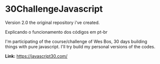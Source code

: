 # 30ChallengeJavascript
Version 2.0 the original repository i've created. 

Explicando o funcionamento dos códigos em pt-br

I'm participating of the course/challenge of Wes Bos, 30 days building things with pure javascript. I'll try build my personal versions of the codes.

**Link:**  https://javascript30.com/
